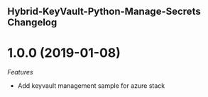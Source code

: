 ## Hybrid-KeyVault-Python-Manage-Secrets Changelog

<a name="1.0.0"></a>
# 1.0.0 (2019-01-08)

*Features*
* Add keyvault management sample for azure stack